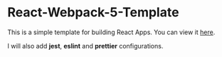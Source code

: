 # React-Webpack-5-Template

This is a simple template for building React Apps. You can view it <a href="https://react-webpack-5-template.netlify.app/">here</a>.

I will also add **jest**, **eslint** and **prettier** configurations.
